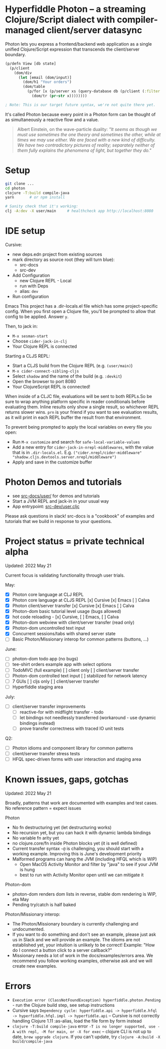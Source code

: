 # Hyperfiddle Photon – a streaming Clojure/Script dialect with compiler-managed client/server datasync

Photon lets you express a frontend/backend web application as a single unified Clojure/Script expression that transcends the client/server boundary.

```clojure
(p/defn View [db state]
  (p/client
    (dom/div
      (let [email (dom/input)]
        (dom/h1 "Your orders")
        (dom/table
          (p/for [x (p/server xs (query-database db (p/client (:filter state))))]
            (dom/tr (pr-str x))))))))

; Note: This is our target future syntax, we're not quite there yet.
```

It's called Photon because every point in a Photon form can be thought of as simultaneously a reactive flow and a value.

> Albert Einstein, on the wave-particle duality: *"It seems as though we must use sometimes the one theory and sometimes the other, while at times we may use either. We are faced with a new kind of difficulty. We have two contradictory pictures of reality; separately neither of them fully explains the phenomena of light, but together they do."*

# Setup
```bash
git clone ...
cd photon
clojure -T:build compile-java
yarn       # or npm install

# Sanity check that it's working:
clj -A:dev -X user/main     # healthcheck app http://localhost:8080
```

# IDE setup
Cursive:
* new deps.edn project from existing sources
* mark directory as source root (they will turn blue):
  * src-docs
  * src-dev
* Add Configuration
  * new Clojure REPL - Local
  * run with Deps
  * alias: `dev`
* Run configuration

Emacs
This project has a .dir-locals.el file which has some project-specific config.
When you first open a Clojure file, you'll be prompted to allow that config to be applied.
Answer `y`.

Then, to jack in:
* `M-x sesman-start`
* Choose `cider-jack-in-clj`
* Your Clojure REPL is connected

Starting a CLJS REPL:
* Start a CLJS build from the Clojure REPL (e.g. `(user/main)`)
* `M-x cider-connect-sibling-cljs`
* Select `shadow` and the name of the build (e.g. `:devkit`)
* Open the browser to port 8080
* Your ClojureScript REPL is connected!

When inside of a CLJC file, evaluations will be sent to both REPLs.So be sure to
wrap anything platform specific in reader conditionals before evaluating them.
Inline results only show a single result, so whichever REPL returns slower wins.
`prn` is your friend if you want to see evaluation results, as it will print in
each REPL buffer the result from that environment.

To prevent being prompted to apply the local variables on every file you open:
* Run `M-x customize` and search for `safe-local-variable-values`
* Add a new entry for `cider-jack-in-nrepl-middlewares`, with the value that is in `.dir-locals.el`. E.g. `("cider.nrepl/cider-middleware" "shadow.cljs.devtools.server.nrepl/middleware")`
* Apply and save in the customize buffer

# Photon Demos and tutorials

* see [src-docs/user/](https://github.com/hyperfiddle/photon/tree/master/src-docs/user) for demos and tutorials
* Start a JVM REPL and jack-in in your usual way
* App entrypoint: [src-dev/user.cljc](https://github.com/hyperfiddle/photon/blob/master/src-dev/user.cljc)

Please ask questions in slack! src-docs is a "cookbook" of examples and tutorials that we build in response to your questions.

# Project status = private technical alpha

Updated: 2022 May 21

Current focus is validating functionality through user trials.

May:

- [x] Photon core language at CLJ REPL
- [x] Photon core language at CLJS REPL [x] Cursive [x] Emacs [ ] Calva
- [x] Photon client/server transfer [x] Cursive [x] Emacs [ ] Calva
- [x] Photon-dom basic tutorial level usage (bugs allowed)
- [x] hot code reloading - [x] Cursive, [ ] Emacs, [ ] Calva
- [x] Photon-dom webview with client/server transfer (read only)
- [x] Photon-dom uncontrolled text input
- [x] Concurrent sessions/tabs with shared server state
- [ ] Basic Photon/Missionary interop for common patterns (buttons, ...)

June:

- [ ] photon-dom todo app (no bugs)
- [ ] tee-shirt orders example app with select options
- [ ] TodoMVC (full example) [ ] client only [ ] client/server transfer 
- [ ] Photon-dom controlled text input [ ] stabilized for network latency
- [ ] 7 GUIs [ ] cljs only [ ] client/server transfer
- [ ] Hyperfiddle staging area

July:

- [ ] client/server transfer improvements
  - [ ] reactive-for with midflight transfer - todo
  - [ ] let bindings not needlessly transferred (workaround - use dynamic bindings instead)
  - [ ] prove transfer correctness with traced IO unit tests

Q2:
- [ ] Photon idioms and component library for common patterns
- [ ] client/server transfer stress tests
- [ ] HFQL spec-driven forms with user interaction and staging area

# Known issues, gaps, gotchas

Updated: 2022 May 21

Broadly, patterns that work are documented with examples and test cases. No reference pattern = expect issues

Photon
- No fn destructuring yet (let destructuring works)
- No recursion yet, but you can hack it with dynamic lambda bindings
- No variable fn arity yet
- no clojure.core/fn inside Photon blocks yet (it is well defined)
- Current transfer syntax `~@` is challenging, you should start with a working example. Improving this is June's development priority
- Malformed programs can hang the JVM (including HFQL which is WIP)
  - Open MacOS Activity Monitor and filter by "java" to see if your JVM is hung
  - best to run with Activity Monitor open until we can mitigate it

Photon-dom
- photon-dom renders dom lists in reverse, stable dom rendering is WIP, eta May
- Pending try/catch is half baked

Photon/Missionary interop:
* The Photon/Missionary boundary is currently challenging and undocumented. 
* If you want to do something and don't see an example, please just ask us in Slack and we will provide an example. The idioms are not established yet, your intuition is unlikely to be correct! Example: "How do I connect a button click to a server callback?"
* Missionary needs a lot of work in the docs/examples/errors area. We recommend you follow working examples, otherwise ask and we will create new examples.

# Errors

* `Execution error (ClassNotFoundException) hyperfiddle.photon.Pending` - run the Clojure build step, see setup instructions
* Cursive says `Dependency cycle: hyperfiddle.api -> hyperfiddle.hfql -> hyperfiddle.hfql.impl -> hyperfiddle.api` – Cursive is not correctly handling Clojure 1.11 :as-alias, load the file form by form instead
* `clojure -T:build compile-java` error `-T is no longer supported, use -A with repl, -M for main, or -X for exec` – clojure CLI is not up to date, `brew upgrade clojure`. If you can't update, try `clojure -A:build -X build/compile-java`
